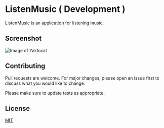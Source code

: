 
# ListenMusic ( Development )

ListenMusic is an application for listening music.

## Screenshot
![Image of Yaktocat](https://i.ibb.co/vDDzdyc/listen-Music.png)



## Contributing
Pull requests are welcome. For major changes, please open an issue first to discuss what you would like to change.

Please make sure to update tests as appropriate.

## License
[MIT](https://choosealicense.com/licenses/mit/)